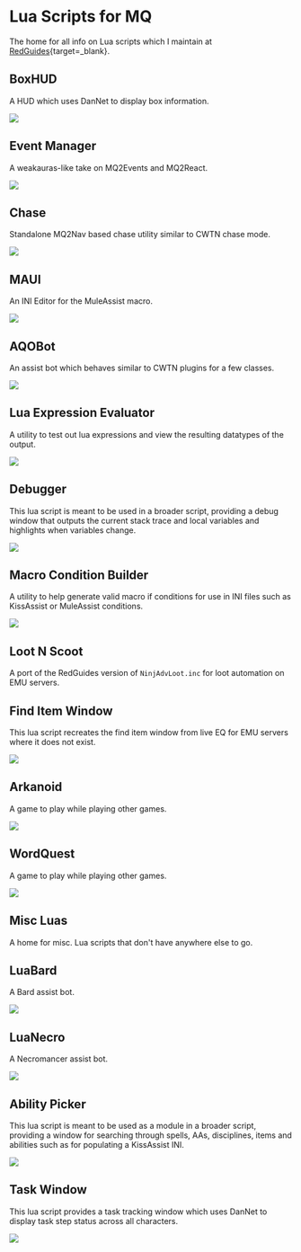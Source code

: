 # Lua Scripts for MQ

The home for all info on Lua scripts which I maintain at [RedGuides](https://redguides.com){target=_blank}.

## BoxHUD

A HUD which uses DanNet to display box information.

![](images/boxhud/boxhud.png)

## Event Manager

A weakauras-like take on MQ2Events and MQ2React.

![](images/lem/lem.png)

## Chase

Standalone MQ2Nav based chase utility similar to CWTN chase mode.

![](images/chase/chase_window.png)

## MAUI

An INI Editor for the MuleAssist macro.

![](images/maui/maui.png)

## AQOBot

An assist bot which behaves similar to CWTN plugins for a few classes.

![](images/aqobot/aqo_console_tab_b.png)

## Lua Expression Evaluator

A utility to test out lua expressions and view the resulting datatypes of the output.

![](images/eval/eval.png)

## Debugger

This lua script is meant to be used in a broader script, providing a debug window that outputs the current stack trace and local variables and highlights when variables change.

![](images/debugger/debugger.png)

## Macro Condition Builder

A utility to help generate valid macro if conditions for use in INI files such as KissAssist or MuleAssist conditions.

![](images/condbuilder/condbuilder.png)

## Loot N Scoot

A port of the RedGuides version of `NinjAdvLoot.inc` for loot automation on EMU servers.

## Find Item Window

This lua script recreates the find item window from live EQ for EMU servers where it does not exist.  

![](images/find/find.png)

## Arkanoid

A game to play while playing other games.

![](images/arkanoid/arkanoid.png)

## WordQuest

A game to play while playing other games.

![](images/wordquest/wordquest.png)

## Misc Luas

A home for misc. Lua scripts that don't have anywhere else to go.

## LuaBard

A Bard assist bot.

![](images/luabard/luabard.png)

## LuaNecro

A Necromancer assist bot.

![](images/luanecro/luanecro.png)

## Ability Picker

This lua script is meant to be used as a module in a broader script, providing a window for searching through spells, AAs, disciplines, items and abilities such as for populating a KissAssist INI.

![](images/abilitypicker/abilitypicker.png)

## Task Window

This lua script provides a task tracking window which uses DanNet to display task step status across all characters.

![](images/taskwindow/taskwindow.png)